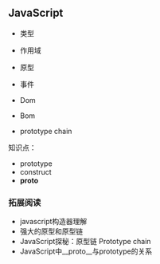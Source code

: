 ## JavaScript


* 类型
* 作用域
* 原型
* 事件
* Dom
* Bom


* prototype chain 


知识点：
* prototype
* construct
* __proto__







### 拓展阅读
* javascript构造器理解
* 强大的原型和原型链
* JavaScript探秘：原型链 Prototype chain
* JavaScript中__proto__与prototype的关系